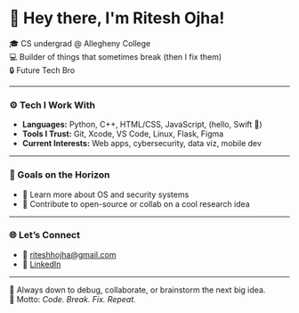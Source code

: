 # 👋 Hey there, I'm Ritesh Ojha!

🎓 CS undergrad @ Allegheny College  
💻 Builder of things that sometimes break (then I fix them)  
🔒 Future Tech Bro 

---

### ⚙️ Tech I Work With
- **Languages:** Python, C++, HTML/CSS, JavaScript, (hello, Swift 👋)
- **Tools I Trust:** Git, Xcode, VS Code, Linux, Flask, Figma
- **Current Interests:** Web apps, cybersecurity, data viz, mobile dev

---

### 🎯 Goals on the Horizon
- 🔐 Learn more about OS and security systems
- 🤝 Contribute to open-source or collab on a cool research idea

---

### 🌐 Let’s Connect
- 📨 riteshhojha@gmail.com
- 💼 [LinkedIn](https://www.linkedin.com/in/ritesh-ojha-785a93277/)

---

💬 Always down to debug, collaborate, or brainstorm the next big idea.  
🧠 Motto: *Code. Break. Fix. Repeat.*
